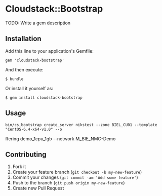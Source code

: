 # Cloudstack::Bootstrap

TODO: Write a gem description

## Installation

Add this line to your application's Gemfile:

    gem 'cloudstack-bootstrap'

And then execute:

    $ bundle

Or install it yourself as:

    $ gem install cloudstack-bootstrap

## Usage

    bin/cs_bootstrap create_server nikstest --zone BIEL_CU01 --template "CentOS-6.4-x64-v1.0" --o
ffering demo_1cpu_1gb --network M_BIE_NMC-Demo

## Contributing

1. Fork it
2. Create your feature branch (`git checkout -b my-new-feature`)
3. Commit your changes (`git commit -am 'Add some feature'`)
4. Push to the branch (`git push origin my-new-feature`)
5. Create new Pull Request

